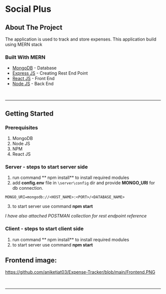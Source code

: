 # Social Plus
<!-- ABOUT THE PROJECT -->
## About The Project
The application is used to track and store expenses. This application build using MERN stack
### Built With MERN
* [MongoDB](https://www.mongodb.com/) - Database
* [Express JS](https://expressjs.com/) - Creating Rest End Point
* [React JS](https://reactjs.org/) - Front End
* [Node JS](https://nodejs.org/en/) - Back End 

<br>
<hr>

<!-- GETTING STARTED -->
## Getting Started
### Prerequisites
1. MongoDB
2. Node JS
3. NPM
4. React JS

### Server - steps to start server side
1. run command ** npm install** to install required modules
2. add **config.env** file in ``` \server\config ``` dir and provide **MONGO_URI** for db connection.
```
MONGO_URI=mongodb://<HOST_NAME>:<PORT>/<DATABASE_NAME>
```
3. to start server use command **npm start**


*I have also attached POSTMAN collection for rest endpoint reference*

### Client - steps to start client side
1. run command ** npm install** to install required modules
2. to start server use command **npm start**


## Frontend image:
https://github.com/aniketjat03/Expense-Tracker/blob/main/Frontend.PNG

<br>
<hr>
<br>

